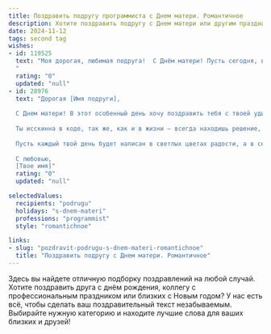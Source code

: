 ```yaml
---
title: Поздравить подругу программиста с Днем матери. Романтичное
description: Хотите поздравить подругу с Днем матери или другим праздником? Наш ИИ создаст незабываемое поздравление, а вы обязательно выделитесь среди других.  
date: 2024-11-12
tags: second tag
wishes:
- id: 119525
  text: "Моя дорогая, любимая подруга!  С Днём матери! Пусть сегодня, в этот чудесный праздник,  твоё сердце наполнится  теплотой и нежностью, как самый прекрасный код,  написанный любовью.  Ты –  невероятная программистка,  создающая  чудеса в цифровом мире, и  такая же  замечательная мама,  создающая  свой  уникальный,  полный любви мир.  Пусть  твоя жизнь будет  наполнена  счастьем,  радостью и  взаимной  нежностью.  Я  люблю тебя!
  "
  rating: "0"
  updated: "null"
- id: 28976
  text: "Дорогая [Имя подруги],
  
  С Днем матери! В этот особенный день хочу поздравить тебя с твоей удивительной ролью в жизни, наполненной заботой и теплом. Ты — как истинный программист, который с легкостью создает свои уникальные алгоритмы любви и понимания.
  
  Ты исскинна в коде, так же, как и в жизни — всегда находишь решение, даже когда кажется, что это невозможно. Твоя мудрость и жизненный опыт вдохновляют и дарят уверенность. Спасибо за твою бесконечную поддержку и доброту.
  
  Пусть каждый твой день будет написан в светлых цветах радости, а в сердце всегда царит мир и счастье. Ты — настоящая волшебница, создающая гармонию вокруг.
  
  С любовью,
  [Твое имя]"
  rating: "0"
  updated: "null"

selectedValues:
  recipients: "podrugu"
  holidays: "s-dnem-materi"
  professions: "programmist"
  style: "romantichnoe"

links:
- slug: "pozdravit-podrugu-s-dnem-materi-romantichnoe"
  title: "Поздравить подругу с Днем матери. Романтичное"
---
```


Здесь вы найдете отличную подборку поздравлений на любой случай.
Хотите поздравить друга с днём рождения, коллегу с профессиональным праздником или близких с Новым годом? У нас есть всё, чтобы сделать ваш поздравительный текст незабываемым. Выбирайте нужную категорию и находите лучшие слова для ваших близких и друзей!
